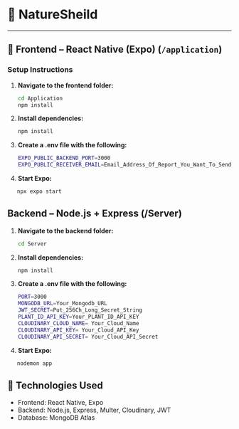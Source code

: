 # 🌿 NatureSheild

---

## 📱 Frontend – React Native (Expo) (`/application`)

### Setup Instructions

1. **Navigate to the frontend folder:**

   ```bash
   cd Application
   npm install
   ```
2. **Install dependencies:**
   ```bash
   npm install   
   ```

3. **Create a .env file with the following:**

    ```bash
   EXPO_PUBLIC_BACKEND_PORT=3000
   EXPO_PUBLIC_RECEIVER_EMAIL=Email_Address_Of_Report_You_Want_To_Send
   ```
4. **Start Expo:**

```bash
   npx expo start
   ```

## Backend – Node.js + Express (/Server)
1. **Navigate to the backend folder:**

   ```bash
   cd Server
   ```
2. **Install dependencies:**
   ```bash
   npm install   
   ```
3. **Create a .env file with the following:**

    ```bash
   PORT=3000
   MONGODB_URL=Your_Mongodb_URL
   JWT_SECRET=Put_256Ch_Long_Secret_String
   PLANT_ID_API_KEY=Your_PLANT_ID_API_KEY
   CLOUDINARY_CLOUD_NAME= Your_Cloud_Name
   CLOUDINARY_API_KEY= Your_Cloud_API_Key
   CLOUDINARY_API_SECRET= Your_Cloud_API_Secret
   ```
4. **Start Expo:**

```bash
   nodemon app
```


## 🔧 Technologies Used

- Frontend: React Native, Expo
- Backend: Node.js, Express, Multer, Cloudinary, JWT
- Database: MongoDB Atlas